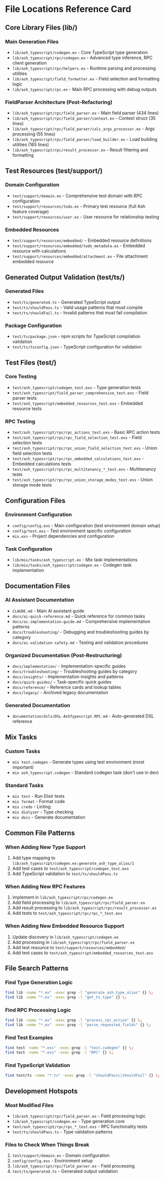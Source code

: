 # File Locations Reference Card

## Core Library Files (lib/)

### Main Generation Files
- `lib/ash_typescript/codegen.ex` - Core TypeScript type generation
- `lib/ash_typescript/rpc/codegen.ex` - Advanced type inference, RPC client generation
- `lib/ash_typescript/rpc/helpers.ex` - Runtime parsing and processing utilities
- `lib/ash_typescript/field_formatter.ex` - Field selection and formatting logic
- `lib/ash_typescript/rpc.ex` - Main RPC processing with debug outputs

### FieldParser Architecture (Post-Refactoring)
- `lib/ash_typescript/rpc/field_parser.ex` - Main field parser (434 lines)
- `lib/ash_typescript/rpc/field_parser/context.ex` - Context struct (35 lines)
- `lib/ash_typescript/rpc/field_parser/calc_args_processor.ex` - Args processing (55 lines)
- `lib/ash_typescript/rpc/field_parser/load_builder.ex` - Load building utilities (165 lines)
- `lib/ash_typescript/rpc/result_processor.ex` - Result filtering and formatting

## Test Resources (test/support/)

### Domain Configuration
- `test/support/domain.ex` - Comprehensive test domain with RPC configuration
- `test/support/resources/todo.ex` - Primary test resource (full Ash feature coverage)
- `test/support/resources/user.ex` - User resource for relationship testing

### Embedded Resources
- `test/support/resources/embedded/` - Embedded resource definitions
- `test/support/resources/embedded/todo_metadata.ex` - Embedded resource with calculations
- `test/support/resources/embedded/attachment.ex` - File attachment embedded resource

## Generated Output Validation (test/ts/)

### Generated Files
- `test/ts/generated.ts` - Generated TypeScript output
- `test/ts/shouldPass.ts` - Valid usage patterns that must compile
- `test/ts/shouldFail.ts` - Invalid patterns that must fail compilation

### Package Configuration
- `test/ts/package.json` - npm scripts for TypeScript compilation validation
- `test/ts/tsconfig.json` - TypeScript configuration for validation

## Test Files (test/)

### Core Testing
- `test/ash_typescript/codegen_test.exs` - Type generation tests
- `test/ash_typescript/field_parser_comprehensive_test.exs` - Field parser tests
- `test/ash_typescript/embedded_resources_test.exs` - Embedded resource tests

### RPC Testing
- `test/ash_typescript/rpc/rpc_actions_test.exs` - Basic RPC action tests
- `test/ash_typescript/rpc/rpc_field_selection_test.exs` - Field selection tests
- `test/ash_typescript/rpc/rpc_union_field_selection_test.exs` - Union field selection tests
- `test/ash_typescript/rpc/rpc_embedded_calculations_test.exs` - Embedded calculations tests
- `test/ash_typescript/rpc/rpc_multitenancy_*_test.exs` - Multitenancy tests
- `test/ash_typescript/rpc/rpc_union_storage_modes_test.exs` - Union storage mode tests

## Configuration Files

### Environment Configuration
- `config/config.exs` - Main configuration (test environment domain setup)
- `config/test.exs` - Test environment specific configuration
- `mix.exs` - Project dependencies and configuration

### Task Configuration
- `lib/mix/tasks/ash_typescript.ex` - Mix task implementations
- `lib/mix/tasks/ash_typescript/codegen.ex` - Codegen task implementation

## Documentation Files

### AI Assistant Documentation
- `CLAUDE.md` - Main AI assistant guide
- `docs/ai-quick-reference.md` - Quick reference for common tasks
- `docs/ai-implementation-guide.md` - Comprehensive implementation patterns
- `docs/troubleshooting/` - Debugging and troubleshooting guides by category
- `docs/ai-validation-safety.md` - Testing and validation procedures

### Organized Documentation (Post-Restructuring)
- `docs/implementation/` - Implementation-specific guides
- `docs/troubleshooting/` - Troubleshooting guides by category
- `docs/insights/` - Implementation insights and patterns
- `docs/quick-guides/` - Task-specific quick guides
- `docs/reference/` - Reference cards and lookup tables
- `docs/legacy/` - Archived legacy documentation

### Generated Documentation
- `documentation/dsls/DSL-AshTypescript.RPC.md` - Auto-generated DSL reference

## Mix Tasks

### Custom Tasks
- `mix test.codegen` - Generate types using test environment (most important)
- `mix ash_typescript.codegen` - Standard codegen task (don't use in dev)

### Standard Tasks
- `mix test` - Run Elixir tests
- `mix format` - Format code
- `mix credo` - Linting
- `mix dialyzer` - Type checking
- `mix docs` - Generate documentation

## Common File Patterns

### When Adding New Type Support
1. Add type mapping to `lib/ash_typescript/codegen.ex:generate_ash_type_alias/1`
2. Add test cases to `test/ash_typescript/codegen_test.exs`
3. Add TypeScript validation to `test/ts/shouldPass.ts`

### When Adding New RPC Features
1. Implement in `lib/ash_typescript/rpc/codegen.ex`
2. Add field processing to `lib/ash_typescript/rpc/field_parser.ex`
3. Add result processing to `lib/ash_typescript/rpc/result_processor.ex`
4. Add tests to `test/ash_typescript/rpc/rpc_*_test.exs`

### When Adding New Embedded Resource Support
1. Update discovery in `lib/ash_typescript/codegen.ex`
2. Add processing in `lib/ash_typescript/rpc/field_parser.ex`
3. Add test resource to `test/support/resources/embedded/`
4. Add test cases to `test/ash_typescript/embedded_resources_test.exs`

## File Search Patterns

### Find Type Generation Logic
```bash
find lib -name "*.ex" -exec grep -l "generate_ash_type_alias" {} \;
find lib -name "*.ex" -exec grep -l "get_ts_type" {} \;
```

### Find RPC Processing Logic
```bash
find lib -name "*.ex" -exec grep -l "process_rpc_action" {} \;
find lib -name "*.ex" -exec grep -l "parse_requested_fields" {} \;
```

### Find Test Examples
```bash
find test -name "*.exs" -exec grep -l "test.codegen" {} \;
find test -name "*.exs" -exec grep -l "RPC" {} \;
```

### Find TypeScript Validation
```bash
find test/ts -name "*.ts" -exec grep -l "shouldPass\|shouldFail" {} \;
```

## Development Hotspots

### Most Modified Files
- `lib/ash_typescript/rpc/field_parser.ex` - Field processing logic
- `lib/ash_typescript/codegen.ex` - Type generation core
- `test/ash_typescript/rpc/rpc_*_test.exs` - RPC functionality tests
- `test/ts/shouldPass.ts` - Type validation patterns

### Files to Check When Things Break
1. `test/support/domain.ex` - Domain configuration
2. `config/config.exs` - Environment setup
3. `lib/ash_typescript/rpc/field_parser.ex` - Field processing
4. `test/ts/generated.ts` - Generated output validation